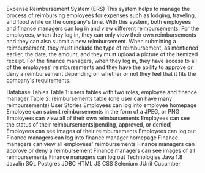 Expense Reimbursement System (ERS)
This system helps to manage the process of reimbursing employees for expenses such as lodging, traveling, and food while on the company's time. With this system, both employees and finance managers can log in and view different reimbursements. For the employees, when they log in, they can only view their own reimbursements and they can also submit a new reimbursement. When submitting a reimbursement, they must include the type of reimbursement, as mentioned earlier, the date, the amount, and they must upload a picture of the itemized receipt. For the finance managers, when they log in, they have access to all of the employees' reimbursements and they have the ability to approve or deny a reimbursement depending on whether or not they feel that it fits the company's requirements.

Database Tables
Table 1: users tables with two roles, employee and finance manager
Table 2: reimbursements table (one user can have many reimbursements)
User Stories
Employees can log into employee homepage
Employee can submit reimbursements in the form of a JPEG, or PNG
Employees can view all of their own reimbursements
Employees can see the status of their reimbursements(pending, approved, or denied)
Employees can see images of their reimbursements
Employees can log out
Finance managers can log into finance manager homepage
Finance managers can view all employees' reimbursements
Finance managers can approve or deny a reimbursement
Finance managers can see images of all reimbursements
Finance managers can log out
Technologies
Java 1.8
Javalin
SQL
Postgres
JDBC
HTML
JS
CSS
Selenium
JUnit
Cucumber
